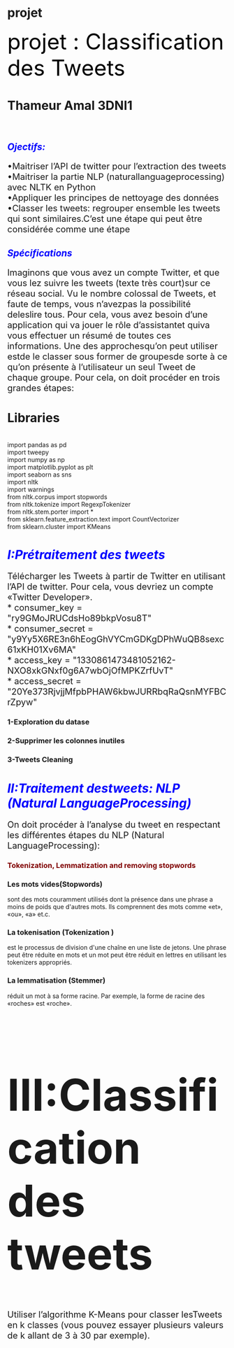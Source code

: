 # projet
<div class="alert alert-warning"> <label style=" font-size: 50px;"> <span style="color:black" >projet : Classification des Tweets</span></label> 
    <h1>Thameur Amal 3DNI1</h1>

</div><br>

<i><h2><span style="color:blue" >Ojectifs:</span></h2></i>
<p style=" font-size: 20px;">•Maitriser l’API de twitter pour l’extraction des tweets<br>
•Maitriser la partie NLP (naturallanguageprocessing) avec NLTK en Python<br>
•Appliquer les principes de nettoyage des données<br>
•Classer les tweets: regrouper ensemble les tweets qui sont similaires.C’est une étape qui peut être considérée comme une étape <br>
</p>
<i><h2><span style="color:blue" >Spécifications</span></h2></i>
<p style=" font-size: 20px;">
Imaginons que vous avez  un compte Twitter, et que vous lez suivre les tweets (texte très court)sur ce réseau social. Vu le nombre colossal de Tweets, et faute de temps, vous n’avezpas la possibilité deleslire  tous.  Pour  cela,  vous  avez  besoin d’une application qui va jouer le rôle d’assistantet quiva  vous effectuer un résumé de toutes ces informations. Une des approchesqu’on peut utiliser estde le classer sous former de groupesde sorte à ce qu’on présente à l’utilisateur un seul Tweet de chaque groupe. Pour cela, on doit procéder en trois grandes étapes:
</p>

    

  <h1> Libraries </h1><br>
import pandas as pd <br>
import tweepy<br>
import numpy as np<br>
import matplotlib.pyplot as plt<br>
import seaborn as sns <br>
import nltk <br>
import warnings <br>
from nltk.corpus import stopwords <br>
from nltk.tokenize import RegexpTokenizer <br>
from nltk.stem.porter import * <br>
from sklearn.feature_extraction.text import CountVectorizer <br>
from sklearn.cluster import KMeans <br>

<div class="alert alert-info">
    <i><h1><span style="color:blue" > I:Prétraitement des  tweets</span></h1></i>
</div>
  <p style=" font-size: 20px;">
  Télécharger  les Tweets à partir de Twitter en utilisant l’API de twitter. Pour cela, vous devriez un compte «Twitter Developer».<br>
* consumer_key = "ry9GMoJRUCdsHo89bkpVosu8T" <br>
* consumer_secret = "y9Yy5X6RE3n6hEogGhVYCmGDKgDPhWuQB8sexc61xKH01Xv6MA" <br>
* access_key = "1330861473481052162-NXO8xkGNxf0g6A7wbOjOfMPKZrfUvT" <br>
* access_secret = "20Ye373RjvjjMfpbPHAW6kbwJURRbqRaQsnMYFBCrZpyw"<br>
    </p> 
    <h3> 1-Exploration du datase</h3> 
     <h3>2-Supprimer les colonnes inutiles</h3>
     <h3>3-Tweets Cleaning</h3>
<div class="alert alert-info">
    <i><h1><span style="color:blue" > II:Traitement destweets: NLP (Natural LanguageProcessing)</span></h1></i>
</div>     
<p style=" font-size: 20px;"> On doit procéder à l’analyse du tweet en respectant les différentes étapes du NLP (Natural LanguageProcessing):</p>
<h3><span style="color:Maroon" > Tokenization, Lemmatization and removing stopwords </span></h3>
<p style=" font-size: 20px;"> <h3 >Les mots vides(Stopwords)</h3> sont des mots couramment utilisés dont la présence dans une phrase a moins de poids que d'autres mots. Ils comprennent des mots comme «et», «ou», «a» et.c.</p>
<p style=" font-size: 20px;"><h3>La tokenisation (Tokenization )</h3>est le processus de division d'une chaîne en une liste de jetons. Une phrase peut être réduite en mots et un mot peut être réduit en lettres en utilisant les tokenizers appropriés.</p>
     
   <p style=" font-size: 20px;"> <h3>La lemmatisation (Stemmer)</h3>réduit un mot à sa forme racine. Par exemple, la forme de racine des «roches» est  «roche».</p>
   <div class="alert alert-info">
      <label style=" font-size: 50px;"> <h1>III:Classification des tweets</h1></label>
   </div>
   <p style=" font-size: 20px;"> Utiliser l’algorithme K-Means pour  classer  lesTweets  en k classes  (vous  pouvez  essayer  plusieurs valeurs de k allant de 3 à 30 par exemple).</p>
    

